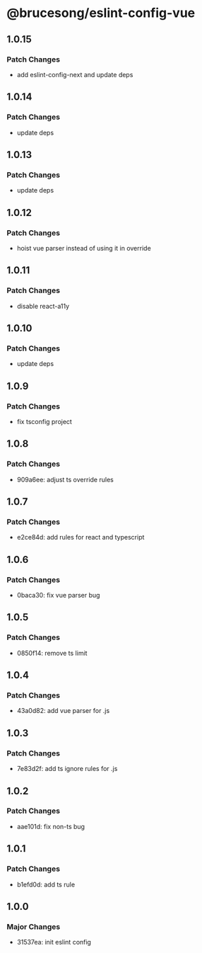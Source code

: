 # @brucesong/eslint-config-vue

## 1.0.15

### Patch Changes

- add eslint-config-next and update deps

## 1.0.14

### Patch Changes

- update deps

## 1.0.13

### Patch Changes

- update deps

## 1.0.12

### Patch Changes

- hoist vue parser instead of using it in override

## 1.0.11

### Patch Changes

- disable react-a11y

## 1.0.10

### Patch Changes

- update deps

## 1.0.9

### Patch Changes

- fix tsconfig project

## 1.0.8

### Patch Changes

- 909a6ee: adjust ts override rules

## 1.0.7

### Patch Changes

- e2ce84d: add rules for react and typescript

## 1.0.6

### Patch Changes

- 0baca30: fix vue parser bug

## 1.0.5

### Patch Changes

- 0850f14: remove ts limit

## 1.0.4

### Patch Changes

- 43a0d82: add vue parser for .js

## 1.0.3

### Patch Changes

- 7e83d2f: add ts ignore rules for .js

## 1.0.2

### Patch Changes

- aae101d: fix non-ts bug

## 1.0.1

### Patch Changes

- b1efd0d: add ts rule

## 1.0.0

### Major Changes

- 31537ea: init eslint config
